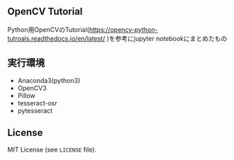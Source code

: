 ## OpenCV Tutorial
Python用OpenCVのTutorial(https://opencv-python-tutroals.readthedocs.io/en/latest/ )を参考にjupyter notebookにまとめたもの

## 実行環境
- Anaconda3(python3)
- OpenCV3
- Pillow
- tesseract-osr
- pytesseract

## License
MIT License (see `LICENSE` file).

